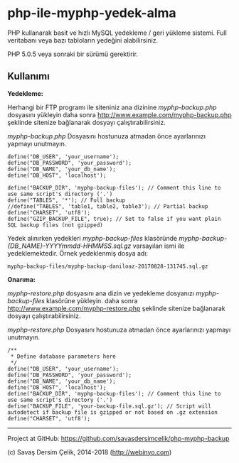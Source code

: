 php-ile-myphp-yedek-alma
============

PHP kullanarak basit ve hızlı MySQL yedekleme / geri yükleme sistemi. Full veritabanı veya bazı tabloların yedeğini alabilirsiniz.

PHP 5.0.5 veya sonraki bir sürümü gerektirir.

Kullanımı
-----

**Yedekleme:**

Herhangi bir FTP programı ile siteniniz ana dizinine *myphp-backup.php* dosyasını yükleyin daha sonra http://www.example.com/myphp-backup.php şeklinde sitenize bağlanarak dosyayı çalıştırabilirsiniz.

*myphp-backup.php* Dosyasını hostunuza atmadan önce ayarlarınızı yapmayı unutmayın.

	define("DB_USER", 'your_username');
	define("DB_PASSWORD", 'your_password');
	define("DB_NAME", 'your_db_name');
	define("DB_HOST", 'localhost');

	define("BACKUP_DIR", 'myphp-backup-files'); // Comment this line to use same script's directory ('.')
	define("TABLES", '*'); // Full backup
	//define("TABLES", 'table1, table2, table3'); // Partial backup
	define("CHARSET", 'utf8');
	define("GZIP_BACKUP_FILE", true); // Set to false if you want plain SQL backup files (not gzipped)

Yedek alınırken yedekleri *myphp-backup-files* klasöründe *myphp-backup-{DB_NAME}-YYYYmmdd-HHMMSS.sql.gz* varsayılan ismi ile yedeklemektedir. Örnek yedeklenmiş dosya adı:

	myphp-backup-files/myphp-backup-daniloaz-20170828-131745.sql.gz

**Onarıma:**

*myphp-restore.php* dosyasını ana dizin ve yedekleme dosyanızı *myphp-backup-files* klasörüne yükleyin. daha sonra http://www.example.com/myphp-restore.php şeklinde sitenize bağlanarak dosyayı çalıştırabilirsiniz.

*myphp-restore.php* Dosyasını hostunuza atmadan önce ayarlarınızı yapmayı unutmayın.

	/**
	 * Define database parameters here
	 */
	define("DB_USER", 'your_username');
	define("DB_PASSWORD", 'your_password');
	define("DB_NAME", 'your_db_name');
	define("DB_HOST", 'localhost');
	define("BACKUP_DIR", 'myphp-backup-files'); // Comment this line to use same script's directory ('.')
	define("BACKUP_FILE", 'your-backup-file.sql.gz'); // Script will autodetect if backup file is gzipped or not based on .gz extension
	define("CHARSET", 'utf8');

-----
Project at GitHub: https://github.com/savasdersimcelik/php-myphp-backup

(c) Savaş Dersim Çelik, 2014-2018 (http://webinyo.com)
